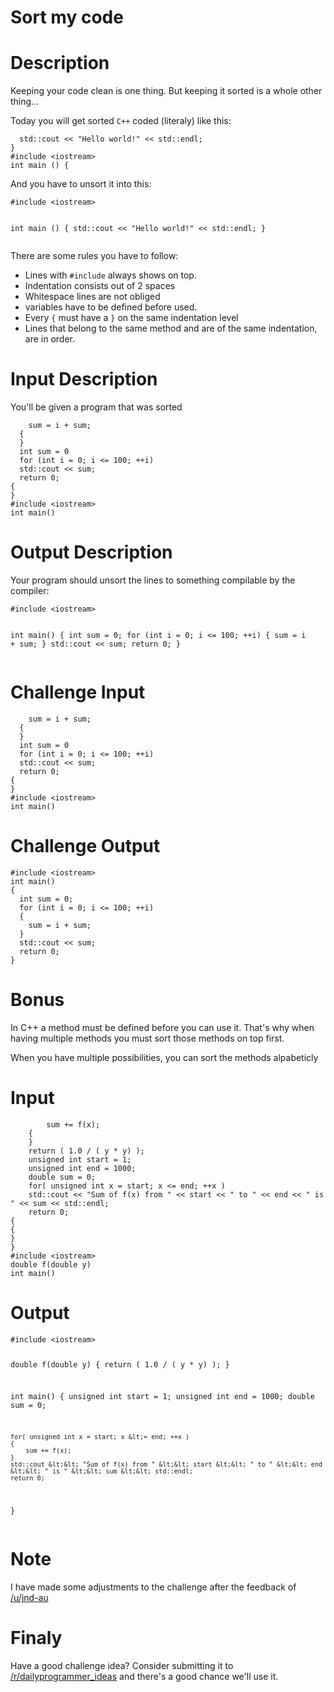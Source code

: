 # Sort my code
<div class="md"><h1>Description</h1>
<p>Keeping your code clean is one thing. But keeping it sorted is a whole other thing...</p>
<p>Today you will get sorted <code>C++</code> coded (literaly) like this:</p>
<pre><code>  std::cout &lt;&lt; "Hello world!" &lt;&lt; std::endl;
}
#include &lt;iostream&gt;
int main () {
</code></pre>
<p>And you have to unsort it into this:</p>
<pre><code>#include &lt;iostream&gt;

int main () {
  std::cout &lt;&lt; "Hello world!" &lt;&lt; std::endl;
}
</code></pre>
<p>There are some rules you have to follow:</p>
<ul>
<li>Lines with <code>#include</code> always shows on top.</li>
<li>Indentation consists out of 2 spaces</li>
<li>Whitespace lines are not obliged</li>
<li>variables have to be defined before used.</li>
<li>Every <code>{</code> must have a <code>}</code> on the same indentation level</li>
<li>Lines that belong to the same method and are of the same indentation, are in order. </li>
</ul>
<h1>Input Description</h1>
<p>You'll be given a program that was sorted</p>
<pre><code>    sum = i + sum;
  {
  }
  int sum = 0
  for (int i = 0; i &lt;= 100; ++i)
  std::cout &lt;&lt; sum;
  return 0;
{
}
#include &lt;iostream&gt;
int main()
</code></pre>
<h1>Output Description</h1>
<p>Your program should unsort the lines to something compilable by the compiler:</p>
<pre><code>#include &lt;iostream&gt;

int main()
{
  int sum = 0;
  for (int i = 0; i &lt;= 100; ++i)
  {
    sum = i + sum;
  }
  std::cout &lt;&lt; sum;
  return 0;
}
</code></pre>
<h1>Challenge Input</h1>
<pre><code>    sum = i + sum;
  {
  }
  int sum = 0
  for (int i = 0; i &lt;= 100; ++i)
  std::cout &lt;&lt; sum;
  return 0;
{
}
#include &lt;iostream&gt;
int main()
</code></pre>
<h1>Challenge Output</h1>
<pre><code>#include &lt;iostream&gt;
int main()
{
  int sum = 0;
  for (int i = 0; i &lt;= 100; ++i)
  {
    sum = i + sum;
  }
  std::cout &lt;&lt; sum;
  return 0;
}
</code></pre>
<h1>Bonus</h1>
<p>In C++ a method must be defined before you can use it.
That's why when having multiple methods you must sort those methods on top first.</p>
<p>When you have multiple possibilities, you can sort the methods alpabeticly</p>
<h1>Input</h1>
<pre><code>        sum += f(x);
    {
    }
    return ( 1.0 / ( y * y) );
    unsigned int start = 1;
    unsigned int end = 1000;
    double sum = 0;
    for( unsigned int x = start; x &lt;= end; ++x )
    std::cout &lt;&lt; "Sum of f(x) from " &lt;&lt; start &lt;&lt; " to " &lt;&lt; end &lt;&lt; " is " &lt;&lt; sum &lt;&lt; std::endl;
    return 0;
{
{
}
}
#include &lt;iostream&gt;
double f(double y)
int main()
</code></pre>
<h1>Output</h1>
<pre><code>#include &lt;iostream&gt;

double f(double y)
{
    return ( 1.0 / ( y * y) );
}

int main()
{
    unsigned int start = 1;
    unsigned int end = 1000;
    double sum = 0;

    for( unsigned int x = start; x &lt;= end; ++x )
    {
        sum += f(x);
    }
    std::cout &lt;&lt; "Sum of f(x) from " &lt;&lt; start &lt;&lt; " to " &lt;&lt; end &lt;&lt; " is " &lt;&lt; sum &lt;&lt; std::endl;
    return 0;
}
</code></pre>
<h1>Note</h1>
<p>I have made some adjustments to the challenge after the feedback of <a href="/u/jnd-au">/u/jnd-au</a></p>
<h1>Finaly</h1>
<p>Have a good challenge idea? Consider submitting it to <a href="/r/dailyprogrammer_ideas">/r/dailyprogrammer_ideas</a> and there's a good chance we'll use it.</p>
</div>
